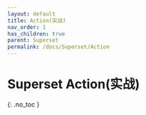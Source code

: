 ```yaml
---
layout: default
title: Action(实战)
nav_order: 1
has_children: true
parent: Superset
permalink: /docs/Superset/Action
---
```


# Superset Action(实战)
{: .no_toc }

